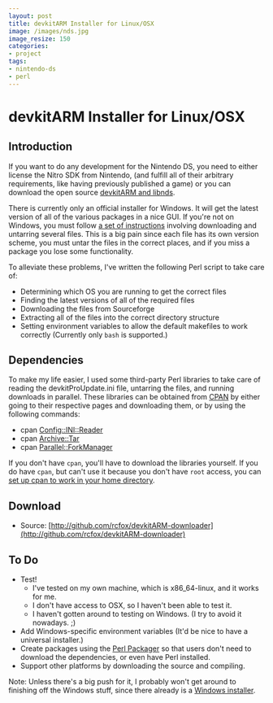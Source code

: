 ```yaml
---
layout: post
title: devkitARM Installer for Linux/OSX
image: /images/nds.jpg
image_resize: 150
categories:
- project
tags:
- nintendo-ds
- perl
---
```


# devkitARM Installer for Linux/OSX #

## Introduction ##
If you want to do any development for the Nintendo DS, you need to either license the Nitro SDK from Nintendo, (and fulfill all of their arbitrary requirements, like having previously published a game) or you can download the open source [devkitARM and libnds](http://www.devkitpro.org/).

There is currently only an official installer for Windows. It will get the latest version of all of the various packages in a nice GUI. If you're not on Windows, you must follow [a set of instructions](http://wiki.devkitpro.org/index.php/Getting_Started/devkitARM) involving downloading and untarring several files. This is a big pain since each file has its own version scheme, you must untar the files in the correct places, and if you miss a package you lose some functionality.

To alleviate these problems, I've written the following Perl script to take care of:
* Determining which OS you are running to get the correct files
* Finding the latest versions of all of the required files
* Downloading the files from Sourceforge
* Extracting all of the files into the correct directory structure
* Setting environment variables to allow the default makefiles to work correctly (Currently only `bash` is supported.)

## Dependencies ##
To make my life easier, I used some third-party Perl libraries to take care of reading the devkitProUpdate.ini file, untarring the files, and running downloads in parallel. These libraries can be obtained from [CPAN](http://cpan.org/) by either going to their respective pages and downloading them, or by using the following commands:

* cpan [Config::INI::Reader](http://search.cpan.org/perldoc?Config::INI::Reader)
* cpan [Archive::Tar](http://search.cpan.org/perldoc?Archive::Tar)
* cpan [Parallel::ForkManager](http://search.cpan.org/perldoc?Parallel::ForkManager)

If you don't have `cpan`, you'll have to download the libraries yourself.
If you do have `cpan`, but can't use it because you don't have `root` access, you can [set up cpan to work in your home directory](https://help.webfaction.com/index.php?_m=knowledgebase&_a=viewarticle&kbarticleid=132).

## Download ##

* Source: [http://github.com/rcfox/devkitARM-downloader](http://github.com/rcfox/devkitARM-downloader)

## To Do ##
- Test!
  * I've tested on my own machine, which is x86_64-linux, and it works for me.
  * I don't have access to OSX, so I haven't been able to test it.
  * I haven't gotten around to testing on Windows. (I try to avoid it nowadays. ;)
- Add Windows-specific environment variables (It'd be nice to have a universal installer.)
- Create packages using the [Perl Packager](http://search.cpan.org/perldoc?pp) so that users don't need to download the dependencies, or even have Perl installed.
- Support other platforms by downloading the source and compiling.

Note: Unless there's a big push for it, I probably won't get around to finishing off the Windows stuff, since there already is a [Windows installer](http://www.devkitpro.org/downloads/devkitpro-windows-installer/).
